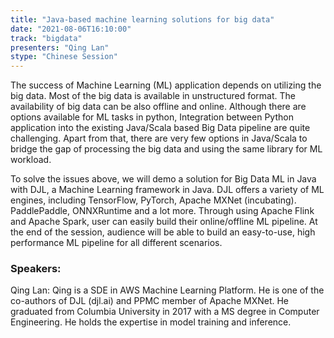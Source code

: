 ```yaml
---
title: "Java-based machine learning solutions for big data"
date: "2021-08-06T16:10:00" 
track: "bigdata"
presenters: "Qing Lan"
stype: "Chinese Session"
---
```

The success of Machine Learning (ML) application depends on utilizing the big data. Most of the big data is available in unstructured format. The availability of big data can be also offline and online. Although there are options available for ML tasks in python, Integration between Python application into the existing Java/Scala based Big Data pipeline are quite challenging. Apart from that, there are very few options in Java/Scala to bridge the gap of processing the big data and using the same library for ML workload. 
 

 To solve the issues above, we will demo a solution for Big Data ML in Java with DJL, a Machine Learning framework in Java. DJL offers a variety of ML engines, including TensorFlow, PyTorch, Apache MXNet (incubating). PaddlePaddle, ONNXRuntime and a lot more. Through using Apache Flink and Apache Spark, user can easily build their online/offline ML pipeline. At the end of the session, audience will be able to build an easy-to-use, high performance ML pipeline for all different scenarios.
 ### Speakers: 
 Qing Lan: Qing is a SDE in AWS Machine Learning Platform. He is one of the co-authors of DJL (djl.ai) and PPMC member of Apache MXNet. He graduated from Columbia University in 2017 with a MS degree in Computer Engineering. He holds the expertise in model training and inference.